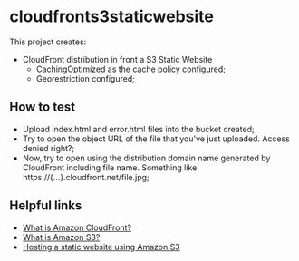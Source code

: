 # cloudfronts3staticwebsite

This project creates:
- CloudFront distribution in front a S3 Static Website
    - CachingOptimized as the cache policy configured;
    - Georestriction configured;

## How to test

- Upload index.html and error.html files into the bucket created;
- Try to open the object URL of the file that you've just uploaded. Access denied right?;
- Now, try to open using the distribution domain name generated by CloudFront including file name. Something like https://{...}.cloudfront.net/file.jpg;

## Helpful links

- [What is Amazon CloudFront?][1]
- [What is Amazon S3?][2]
- [Hosting a static website using Amazon S3][3]

[1]: https://docs.aws.amazon.com/AmazonCloudFront/latest/DeveloperGuide/Introduction.html
[2]: https://docs.aws.amazon.com/AmazonS3/latest/userguide/Welcome.html
[3]: https://docs.aws.amazon.com/AmazonS3/latest/userguide/WebsiteHosting.html